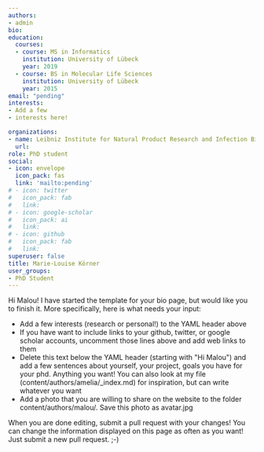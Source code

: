```yaml
---
authors:
- admin
bio: 
education:
  courses:
  - course: MS in Informatics
    institution: University of Lübeck
    year: 2019
  - course: BS in Molecular Life Sciences
    institution: University of Lübeck
    year: 2015
email: "pending"
interests:
- Add a few
- interests here!

organizations:
- name: Leibniz Institute for Natural Product Research and Infection Biology – Hans Knöll Institute (HKI)
  url: 
role: PhD student
social:
- icon: envelope
  icon_pack: fas
  link: 'mailto:pending'
# - icon: twitter
#   icon_pack: fab
#   link: 
# - icon: google-scholar
#   icon_pack: ai
#   link: 
# - icon: github
#   icon_pack: fab
#   link: 
superuser: false
title: Marie-Louise Körner
user_groups:
- PhD Student
---
```


Hi Malou! I have started the template for your bio page, but would like you to finish it. More specifically, here is what needs your input:
- Add a few interests (research or personal!) to the YAML header above
- If you have want to include links to your github, twitter, or google scholar accounts, uncomment those lines above and add web links to them
- Delete this text below the YAML header (starting with "Hi Malou") and add a few sentences about yourself, your project, goals you have for your phd. Anything you want! You can also look at my file (content/authors/amelia/_index.md) for inspiration, but can write whatever you want
- Add a photo that you are willing to share on the website to the folder content/authors/malou/. Save this photo as avatar.jpg

When you are done editing, submit a pull request with your changes! You can change the information displayed on this page as often as you want! Just submit a new pull request. ;-)
